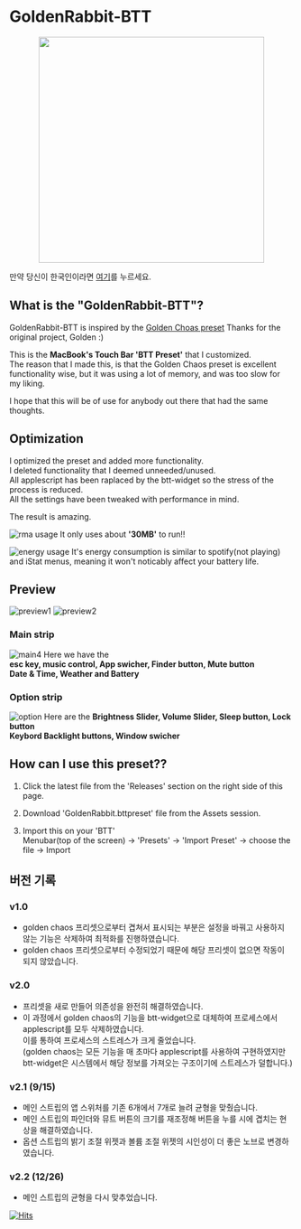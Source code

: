 # GoldenRabbit-BTT
<p align="center">
<img width="400px" src="https://i.imgur.com/kyS3DFB.png"/>
</p>

만약 당신이 한국인이라면 [여기](./README_for_korean.md)를 누르세요.
## What is the "GoldenRabbit-BTT"?
GoldenRabbit-BTT is inspired by the [Golden Choas preset](https://community.folivora.ai/t/goldenchaos-btt-the-complete-touch-bar-ui-replacement/1281)
Thanks for the original project, Golden :)


This is the __MacBook's Touch Bar 'BTT Preset'__ that I customized.\
The reason that I made this, is that the Golden Chaos preset is excellent functionality wise, but it was using a lot of memory, and was too slow for my liking.

I hope that this will be of use for anybody out there that had the same thoughts.


## Optimization

I optimized the preset and added more functionality.\
I deleted functionality that I deemed unneeded/unused.\
All applescript has been raplaced by the btt-widget so the stress of the process is reduced.\
All the settings have been tweaked with performance in mind.

The result is amazing.

![rma usage](./images/ram.png)
It only uses about __'30MB'__ to run!!

![energy usage](./images/energy.png)
It's energy consumption is similar to spotify(not playing) and iStat menus, meaning it won't noticably affect your battery life.




## Preview
![preview1](images/preview1.png)
![preview2](images/preview2.png)

### __Main strip__
![main4](./images/main4.jpg)
Here we have the \
__esc key, music control, App swicher, Finder button, Mute button\
Date & Time, Weather and Battery__


### __Option strip__
![option](./images/option.png)
Here are the __Brightness Slider, Volume Slider, Sleep button, Lock button\
Keybord Backlight buttons, Window swicher__



## How can I use this preset??
1. Click the latest file from the 'Releases' section on the right side of this page. 

2. Download 'GoldenRabbit.bttpreset' file from the Assets session.
     
3. Import this on your 'BTT'\
   Menubar(top of the screen) -> 'Presets' -> 'Import Preset' -> choose the file -> Import
   
   
## 버전 기록
### v1.0
- golden chaos 프리셋으로부터 겹쳐서 표시되는 부분은 설정을 바꿔고 사용하지 않는 기능은 삭제하여 최적화를 진행하였습니다.
- golden chaos 프리셋으로부터 수정되었기 때문에 해당 프리셋이 없으면 작동이 되지 않았습니다.

### v2.0
- 프리셋을 새로 만들어 의존성을 완전히 해결하였습니다.
- 이 과정에서 golden chaos의 기능을 btt-widget으로 대체하여 프로세스에서 applescript를 모두 삭제하였습니다.\
  이를 통하여 프로세스의 스트레스가 크게 줄었습니다.\
  (golden chaos는 모든 기능을 매 초마다 applescript를 사용하여 구현하였지만 btt-widget은 시스템에서 해당 정보를 가져오는 구조이기에 스트레스가 덜합니다.)

### v2.1 (9/15)
- 메인 스트립의 앱 스위처를 기존 6개에서 7개로 늘려 균형을 맞췄습니다.
- 메인 스트립의 파인더와 뮤트 버튼의 크기를 재조정해 버튼을 누를 시에 겹치는 현상을 해결하였습니다.
- 옵션 스트립의 밝기 조절 위젯과 볼륨 조절 위젯의 시인성이 더 좋은 노브로 변경하였습니다.

### v2.2 (12/26)
- 메인 스트립의 균형을 다시 맞추었습니다.

[![Hits](https://hits.seeyoufarm.com/api/count/incr/badge.svg?url=https%3A%2F%2Fgithub.com%2Fmin-uuu%2FGoldenRabbit-BTT&count_bg=%233DB1C8&title_bg=%23555555&icon=&icon_color=%23E7E7E7&title=%EB%B0%A9%EB%AC%B8%EC%9E%90&edge_flat=false)](https://hits.seeyoufarm.com)
